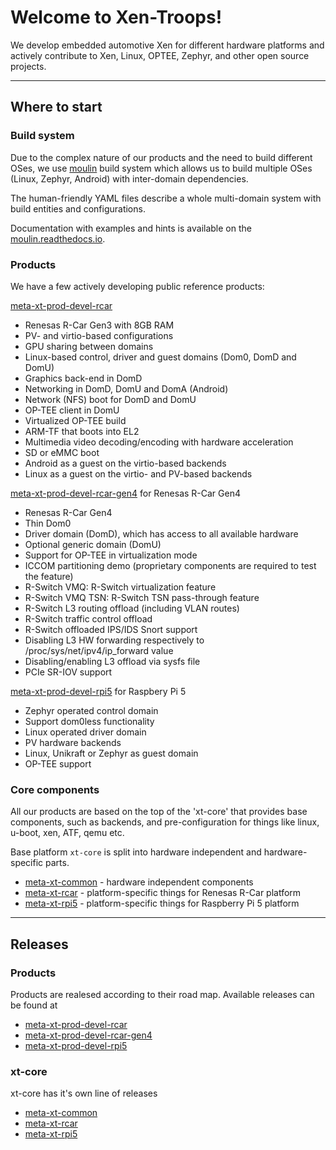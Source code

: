 # Welcome to Xen-Troops!

We develop embedded automotive Xen for different hardware platforms and actively contribute to Xen, Linux, OPTEE, Zephyr, and other open source projects.

---
## Where to start

### Build system
Due to the complex nature of our products and the need to build different OSes, we use [moulin](https://github.com/xen-troops/moulin) build system which allows us to build multiple OSes (Linux, Zephyr, Android) with inter-domain dependencies.

The human-friendly YAML files describe a whole multi-domain system with build entities and configurations.

Documentation with examples and hints is available on the [moulin.readthedocs.io](https://moulin.readthedocs.io/).

### Products
We have a few actively developing public reference products:

[meta-xt-prod-devel-rcar](https://github.com/xen-troops/meta-xt-prod-devel-rcar)
- Renesas R-Car Gen3 with 8GB RAM
- PV- and virtio-based configurations
- GPU sharing between domains
- Linux-based control, driver and guest domains (Dom0, DomD and DomU)
- Graphics back-end in DomD
- Networking in DomD, DomU and DomA (Android)
- Network (NFS) boot for DomD and DomU
- OP-TEE client in DomU
- Virtualized OP-TEE build
- ARM-TF that boots into EL2
- Multimedia video decoding/encoding with hardware acceleration
- SD or eMMC boot
- Android as a guest on the virtio-based backends
- Linux as a guest on the virtio- and PV-based backends

[meta-xt-prod-devel-rcar-gen4](https://github.com/xen-troops/meta-xt-prod-devel-rcar-gen4) for Renesas R-Car Gen4
- Renesas R-Car Gen4
- Thin Dom0
- Driver domain (DomD), which has access to all available hardware
- Optional generic domain (DomU)
- Support for OP-TEE in virtualization mode
- ICCOM partitioning demo (proprietary components are required to test the feature)
- R-Switch VMQ: R-Switch virtualization feature
- R-Switch VMQ TSN: R-Switch TSN pass-through feature
- R-Switch L3 routing offload (including VLAN routes)
- R-Switch traffic control offload
- R-Switch offloaded IPS/IDS Snort support
- Disabling L3 HW forwarding respectively to /proc/sys/net/ipv4/ip_forward value
- Disabling/enabling L3 offload via sysfs file
- PCIe SR-IOV support

[meta-xt-prod-devel-rpi5](https://github.com/xen-troops/meta-xt-prod-devel-rpi5) for Raspbery Pi 5
- Zephyr operated control domain
- Support dom0less functionality
- Linux operated driver domain
- PV hardware backends
- Linux, Unikraft or Zephyr as guest domain
- OP-TEE support

### Core components
All our products are based on the top of the 'xt-core' that provides base components, such as backends, and pre-configuration for things like linux, u-boot, xen, ATF, qemu etc.

Base platform `xt-core` is split into hardware independent and hardware-specific parts.
- [meta-xt-common](https://github.com/xen-troops/meta-xt-common) - hardware independent components
- [meta-xt-rcar](https://github.com/xen-troops/meta-xt-rcar) - platform-specific things for Renesas R-Car platform
- [meta-xt-rpi5](https://github.com/xen-troops/meta-xt-rpi5) - platform-specific things for Raspberry Pi 5 platform

---
## Releases

### Products
Products are realesed according to their road map.
Available releases can be found at
- [meta-xt-prod-devel-rcar](https://github.com/xen-troops/meta-xt-prod-devel-rcar/releases)
- [meta-xt-prod-devel-rcar-gen4](https://github.com/xen-troops/meta-xt-prod-devel-rcar-gen4/releases)
- [meta-xt-prod-devel-rpi5](https://github.com/xen-troops/meta-xt-prod-devel-rpi5/tags)

### xt-core
xt-core has it's own line of releases
- [meta-xt-common](https://github.com/xen-troops/meta-xt-common/releases)
- [meta-xt-rcar](https://github.com/xen-troops/meta-xt-rcar/releases)
- [meta-xt-rpi5](https://github.com/xen-troops/meta-xt-rpi5/tags)

